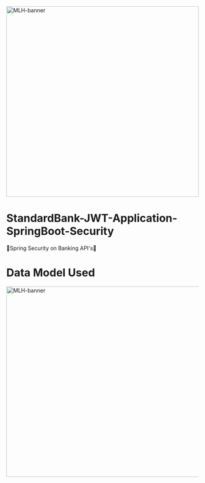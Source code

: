 <img src="https://i.imgur.com/NLaRKVi.png" alt="MLH-banner" width="100%" height="500px">

# StandardBank-JWT-Application-SpringBoot-Security
🏦Spring Security on Banking API's🏦


# Data Model Used
<img src="https://i.imgur.com/vYZzD4j.png" alt="MLH-banner" width="650%" height="500px">
